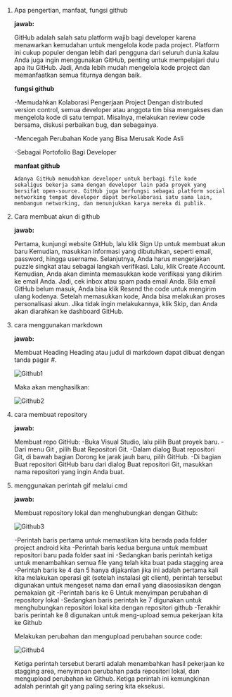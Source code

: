 1. Apa pengertian, manfaat, fungsi github
   
   **jawab:**
   
   GitHub adalah salah satu platform wajib bagi developer karena menawarkan kemudahan untuk mengelola kode pada project. Platform ini cukup populer dengan lebih dari pengguna dari seluruh dunia.kalau Anda juga ingin menggunakan GitHub, penting untuk mempelajari dulu apa itu GitHub. Jadi, Anda lebih mudah mengelola kode project dan memanfaatkan semua fiturnya dengan baik.

   **fungsi github**
   
    -Memudahkan Kolaborasi Pengerjaan Project
        Dengan distributed version control, semua developer atau anggota tim bisa mengakses dan mengelola kode di satu tempat. Misalnya, melakukan review code bersama, diskusi perbaikan bug, dan sebagainya.
   
    -Mencegah Perubahan Kode yang Bisa Merusak Kode Asli
   
    -Sebagai Portofolio Bagi Developer
   
    **manfaat github**
   
       Adanya GitHub memudahkan developer untuk berbagi file kode sekaligus bekerja sama dengan developer lain pada proyek yang bersifat open-source. GitHub juga berfungsi sebagai platform social networking tempat developer dapat berkolaborasi satu sama lain, membangun networking, dan menunjukkan karya mereka di publik.
   
2. Cara membuat akun di github
   
   **jawab:**
   
     Pertama, kunjungi website GitHub, lalu klik Sign Up untuk membuat akun baru
     Kemudian, masukkan informasi yang dibutuhkan, seperti email, password, hingga username.
     Selanjutnya, Anda harus mengerjakan puzzle singkat atau  sebagai langkah verifikasi. Lalu, klik Create Account.
     Kemudian, Anda akan diminta memasukkan kode verifikasi yang dikirim ke email Anda. Jadi, cek inbox atau spam pada email Anda. Bila email GitHub belum masuk, Anda bisa klik Resend the code untuk mengirim ulang kodenya.
     Setelah memasukkan kode, Anda bisa melakukan proses personalisasi akun. Jika tidak ingin melakukannya, klik Skip, dan Anda akan diarahkan ke dashboard GitHub.

3. cara menggunakan markdown

    **jawab:**
   
     Membuat Heading
    Heading atau judul di markdown dapat dibuat dengan tanda pagar #.

    ![Github1](https://github.com/cayyaa/labsmkn/assets/156055082/a1ffc067-a49f-415e-8e9e-243ab01d276e)
 
    Maka akan menghasilkan:

    ![Github2](https://github.com/cayyaa/labsmkn/assets/156055082/95775cd7-b7c4-4cb3-8893-16ac2b643795)

4. cara membuat repository
   
    **jawab:**
   
   Membuat repo GitHub:
  -Buka Visual Studio, lalu pilih Buat proyek baru.
  -Dari menu Git , pilih Buat Repositori Git.
  -Dalam dialog Buat repositori Git, di bawah bagian Dorong ke jarak jauh baru, pilih GitHub.
  -Di bagian Buat repositori GitHub baru dari dialog Buat repositori Git, masukkan nama repositori yang ingin Anda buat.
  
5.  menggunakan perintah gif melalui cmd
   
    **jawab:**
    
     Membuat repository lokal dan menghubungkan dengan Github:
     
    ![Github3](https://github.com/cayyaa/labsmkn/assets/156055082/a571ce93-fe18-40ce-9e68-0abbae229bd7)

    -Perintah baris pertama untuk memastikan kita berada pada folder project android kita
    -Perintah baris kedua berguna untuk membuat repositori baru pada folder saat ini
    -Sedangkan baris perintah ketiga untuk menambahkan semua file yang telah kita buat pada stagging area
    -Perintah baris ke 4 dan 5 hanya dijakanlan jika ini adalah pertama kali kita melakukan operasi git (setelah instalasi git client), perintah tersebut digunakan untuk mengeset nama dan email yang diasosiasikan dengan pemakaian git
    -Perintah baris ke 6 Untuk menyimpan perubahan di repository lokal
    -Sedangkan baris perintah ke 7 digunakan untuk menghubungkan repositori lokal kita dengan repositori github
    -Terakhir baris perintah ke 8 digunakan untuk meng-upload semua pekerjaan kita ke Github
     
      Melakukan perubahan dan mengupload perubahan source code:
  
     ![Github4](https://github.com/cayyaa/labsmkn/assets/156055082/0bdbec48-d98d-4846-b81d-825313d398a5)

     Ketiga perintah tersebut berarti adalah menambahkan hasil pekerjaan ke stagging area, menyimpan perubahan pada repositori lokal, dan mengupload perubahan ke Github. Ketiga perintah ini kemungkinan adalah perintah git yang paling sering kita eksekusi.

